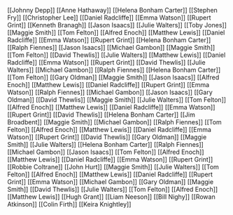 [[Johnny Depp]]
[[Anne Hathaway]]
[[Helena Bonham Carter]]
[[Stephen Fry]]
[[Christopher Lee]]
[[Daniel Radcliffe]]
[[Emma Watson]]
[[Rupert Grint]]
[[Kenneth Branagh]]
[[Jason Isaacs]]
[[Julie Walters]]
[[Toby Jones]]
[[Maggie Smith]]
[[Tom Felton]]
[[Alfred Enoch]]
[[Matthew Lewis]]
[[Daniel Radcliffe]]
[[Emma Watson]]
[[Rupert Grint]]
[[Helena Bonham Carter]]
[[Ralph Fiennes]]
[[Jason Isaacs]]
[[Michael Gambon]]
[[Maggie Smith]]
[[Tom Felton]]
[[David Thewlis]]
[[Julie Walters]]
[[Matthew Lewis]]
[[Daniel Radcliffe]]
[[Emma Watson]]
[[Rupert Grint]]
[[David Thewlis]]
[[Julie Walters]]
[[Michael Gambon]]
[[Ralph Fiennes]]
[[Helena Bonham Carter]]
[[Tom Felton]]
[[Gary Oldman]]
[[Maggie Smith]]
[[Jason Isaacs]]
[[Alfred Enoch]]
[[Matthew Lewis]]
[[Daniel Radcliffe]]
[[Rupert Grint]]
[[Emma Watson]]
[[Ralph Fiennes]]
[[Michael Gambon]]
[[Jason Isaacs]]
[[Gary Oldman]]
[[David Thewlis]]
[[Maggie Smith]]
[[Julie Walters]]
[[Tom Felton]]
[[Alfred Enoch]]
[[Matthew Lewis]]
[[Daniel Radcliffe]]
[[Emma Watson]]
[[Rupert Grint]]
[[David Thewlis]]
[[Helena Bonham Carter]]
[[Jim Broadbent]]
[[Maggie Smith]]
[[Michael Gambon]]
[[Ralph Fiennes]]
[[Tom Felton]]
[[Alfred Enoch]]
[[Matthew Lewis]]
[[Daniel Radcliffe]]
[[Emma Watson]]
[[Rupert Grint]]
[[David Thewlis]]
[[Gary Oldman]]
[[Maggie Smith]]
[[Julie Walters]]
[[Helena Bonham Carter]]
[[Ralph Fiennes]]
[[Michael Gambon]]
[[Jason Isaacs]]
[[Tom Felton]]
[[Alfred Enoch]]
[[Matthew Lewis]]
[[Daniel Radcliffe]]
[[Emma Watson]]
[[Rupert Grint]]
[[Robbie Coltrane]]
[[John Hurt]]
[[Maggie Smith]]
[[Julie Walters]]
[[Tom Felton]]
[[Alfred Enoch]]
[[Matthew Lewis]]
[[Daniel Radcliffe]]
[[Rupert Grint]]
[[Emma Watson]]
[[Michael Gambon]]
[[Gary Oldman]]
[[Maggie Smith]]
[[David Thewlis]]
[[Julie Walters]]
[[Tom Felton]]
[[Alfred Enoch]]
[[Matthew Lewis]]
[[Hugh Grant]]
[[Liam Neeson]]
[[Bill Nighy]]
[[Rowan Atkinson]]
[[Colin Firth]]
[[Keira Knightley]]
